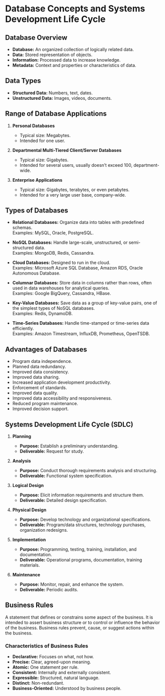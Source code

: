 # Database Concepts and Systems Development Life Cycle

## Database Overview
- **Database:** An organized collection of logically related data.
- **Data:** Stored representation of objects.
- **Information:** Processed data to increase knowledge.
- **Metadata:** Context and properties or characteristics of data.

## Data Types
- **Structured Data:** Numbers, text, dates.
- **Unstructured Data:** Images, videos, documents.

## Range of Database Applications
1. **Personal Databases**
   - Typical size: Megabytes.
   - Intended for one user.

2. **Departmental Multi-Tiered Client/Server Databases**
   - Typical size: Gigabytes.
   - Intended for several users, usually doesn’t exceed 100, department-wide.

3. **Enterprise Applications**
   - Typical size: Gigabytes, terabytes, or even petabytes.
   - Intended for a very large user base, company-wide.

## Types of Databases
- **Relational Databases:** Organize data into tables with predefined schemas.  
  Examples: MySQL, Oracle, PostgreSQL.

- **NoSQL Databases:** Handle large-scale, unstructured, or semi-structured data.  
  Examples: MongoDB, Redis, Cassandra.

- **Cloud Databases:** Designed to run in the cloud.  
  Examples: Microsoft Azure SQL Database, Amazon RDS, Oracle Autonomous Database.

- **Columnar Databases:** Store data in columns rather than rows, often used in data warehouses for analytical queries.  
  Examples: Google BigQuery, Cassandra, HBase.

- **Key-Value Databases:** Save data as a group of key-value pairs, one of the simplest types of NoSQL databases.  
  Examples: Redis, DynamoDB.

- **Time-Series Databases:** Handle time-stamped or time-series data efficiently.  
  Examples: Amazon Timestream, InfluxDB, Prometheus, OpenTSDB.

## Advantages of Databases
- Program data independence.
- Planned data redundancy.
- Improved data consistency.
- Improved data sharing.
- Increased application development productivity.
- Enforcement of standards.
- Improved data quality.
- Improved data accessibility and responsiveness.
- Reduced program maintenance.
- Improved decision support.

## Systems Development Life Cycle (SDLC)
1. **Planning**
   - **Purpose:** Establish a preliminary understanding.
   - **Deliverable:** Request for study.

2. **Analysis**
   - **Purpose:** Conduct thorough requirements analysis and structuring.
   - **Deliverable:** Functional system specification.

3. **Logical Design**
   - **Purpose:** Elicit information requirements and structure them.
   - **Deliverable:** Detailed design specification.

4. **Physical Design**
   - **Purpose:** Develop technology and organizational specifications.
   - **Deliverable:** Program/data structures, technology purchases, organization redesigns.

5. **Implementation**
   - **Purpose:** Programming, testing, training, installation, and documentation.
   - **Deliverable:** Operational programs, documentation, training materials.

6. **Maintenance**
   - **Purpose:** Monitor, repair, and enhance the system.
   - **Deliverable:** Periodic audits.

## Business Rules
A statement that defines or constrains some aspect of the business. It is intended to assert business structure or to control or influence the behavior of the business. Business rules prevent, cause, or suggest actions within the business.

### Characteristics of Business Rules
- **Declarative:** Focuses on what, not how.
- **Precise:** Clear, agreed-upon meaning.
- **Atomic:** One statement per rule.
- **Consistent:** Internally and externally consistent.
- **Expressible:** Structured, natural language.
- **Distinct:** Non-redundant.
- **Business-Oriented:** Understood by business people.
